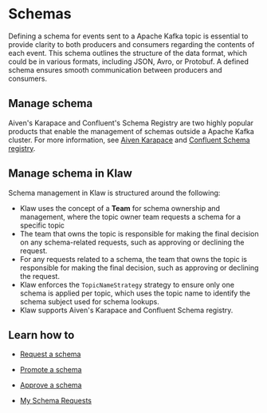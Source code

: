 # Schemas

Defining a schema for events sent to a Apache Kafka topic is essential to
provide clarity to both producers and consumers regarding the contents
of each event. This schema outlines the structure of the data format,
which could be in various formats, including JSON, Avro, or Protobuf. A
defined schema ensures smooth communication between producers and
consumers.

## Manage schema

Aiven's Karapace and Confluent's Schema Registry are two highly
popular products that enable the management of schemas outside a
Apache Kafka cluster. For more information, see [Aiven
Karapace](https://karapace.io) and [Confluent Schema
registry](https://docs.confluent.io/platform/current/schema-registry/index.html).

## Manage schema in Klaw

Schema management in Klaw is structured around the following:

- Klaw uses the concept of a **Team** for schema ownership and
  management, where the topic owner team requests a schema for a
  specific topic
- The team that owns the topic is responsible for making the final
  decision on any schema-related requests, such as approving or
  declining the request.
- For any requests related to a schema, the team that owns the topic
  is responsible for making the final decision, such as approving or
  declining the request.
- Klaw enforces the `TopicNameStrategy` strategy to ensure only one
  schema is applied per topic, which uses the topic name to identify
  the schema subject used for schema lookups.
- Klaw supports Aiven's Karapace and Confluent Schema registry.

## Learn how to

- [Request a schema](Request-a-schema.md)

- [Promote a schema](Promote-a-schema.md)

- [Approve a schema](manage-schemas.md)

- [My Schema Requests](My-schema-requests.md)
